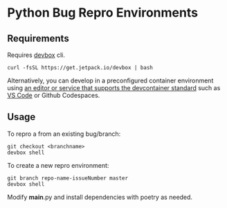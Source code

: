 # Python Bug Repro Environments

## Requirements
Requires [devbox](https://www.jetpack.io/devbox/) cli.
```
curl -fsSL https://get.jetpack.io/devbox | bash
```

Alternatively, you can develop in a preconfigured container environment using 
[an editor or service that supports the devcontainer standard](https://containers.dev/supporting#editors)
such as [VS Code](https://marketplace.visualstudio.com/items?itemName=ms-vscode-remote.remote-containers)
or Github Codespaces.


## Usage
To repro a from an existing bug/branch:
```
git checkout <branchname>
devbox shell
```

To create a new repro environment:
```
git branch repo-name-issueNumber master
devbox shell
```

Modify __main__.py and install dependencies with poetry as needed.
